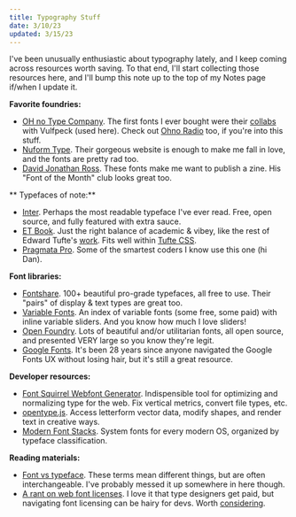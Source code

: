 ```yaml
---
title: Typography Stuff
date: 3/10/23
updated: 3/15/23
---
```


I've been unusually enthusiastic about typography lately, and I keep coming across resources worth saving. To that end, I'll start collecting those resources here, and I'll bump this note up to the top of my Notes page if/when I update it.

**Favorite foundries:**

-   [OH no Type Company](https://ohnotype.co/). The first fonts I ever bought were their [collabs](https://ohnotype.co/fonts/vulf) with Vulfpeck (used here). Check out [Ohno Radio](https://ohno-radio.simplecast.com/) too, if you're into this stuff.
-   [Nuform Type](https://nuformtype.com/). Their gorgeous website is enough to make me fall in love, and the fonts are pretty rad too.
-   [David Jonathan Ross](https://djr.com/). These fonts make me want to publish a zine. His "Font of the Month" club looks great too.

** Typefaces of note:**

-   [Inter](https://rsms.me/inter/). Perhaps the most readable typeface I've ever read. Free, open source, and fully featured with extra sauce.
-   [ET Book](https://edwardtufte.github.io/et-book/). Just the right balance of academic & vibey, like the rest of Edward Tufte's [work](https://www.edwardtufte.com/tufte/books_vdqi). Fits well within [Tufte CSS](https://edwardtufte.github.io/tufte-css/).
-   [Pragmata Pro](https://fsd.it/shop/fonts/pragmatapro/). Some of the smartest coders I know use this one (hi Dan).

**Font libraries:**

-   [Fontshare](https://www.fontshare.com/). 100+ beautiful pro-grade typefaces, all free to use. Their "pairs" of display & text types are great too.
-   [Variable Fonts](https://v-fonts.com/). An index of variable fonts (some free, some paid) with inline variable sliders. And you know how much I love sliders!
-   [Open Foundry](https://open-foundry.com/fonts). Lots of beautiful and/or utilitarian fonts, all open source, and presented VERY large so you know they're legit.
-   [Google Fonts](https://fonts.google.com/). It's been 28 years since anyone navigated the Google Fonts UX without losing hair, but it's still a great resource.

**Developer resources:**

-   [Font Squirrel Webfont Generator](https://www.fontsquirrel.com/tools/webfont-generator). Indispensible tool for optimizing and normalizing type for the web. Fix vertical metrics, convert file types, etc.
-   [opentype.js](https://opentype.js.org/). Access letterform vector data, modify shapes, and render text in creative ways.
-   [Modern Font Stacks](https://modernfontstacks.com/). System fonts for every modern OS, organized by typeface classification.

**Reading materials:**

-   [Font vs typeface](https://www.creativebloq.com/features/font-vs-typeface). These terms mean different things, but are often interchangeable. I've probably messed it up somewhere in here though.
-   [A rant on web font licenses](https://manuelmoreale.com/a-rant-on-web-font-licenses). I love it that type designers get paid, but navigating font licensing can be hairy for devs. Worth [considering](https://news.ycombinator.com/item?id=35095393).
